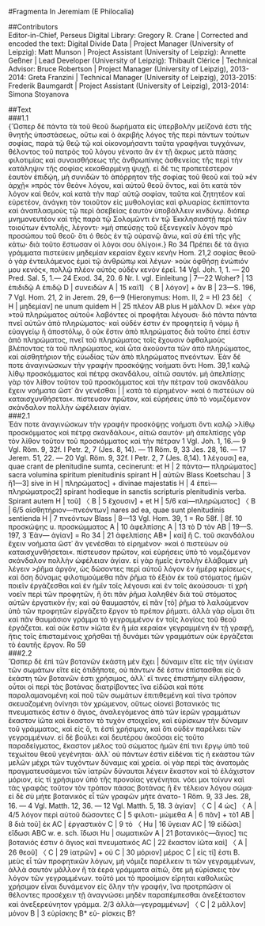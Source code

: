 #Fragmenta In Jeremiam (E Philocalia)  

##Contributors  
Editor-in-Chief, Perseus Digital Library: Gregory R. Crane | Corrected and encoded the text: Digital Divide Data | Project Manager (University of Leipzig): Matt Munson | Project Assistant (University of Leipzig): Annette Geßner | Lead Developer (University of Leipzig): Thibault Clérice | Technical Advisor: Bruce Robertson | Project Manager (University of Leipzig), 2013-2014: Greta Franzini | Technical Manager (University of Leipzig), 2013-2015: Frederik Baumgardt | Project Assistant (University of Leipzig), 2013-2014: Simona Stoyanova  

##Text  
###1.1  
{Ὥσπερ δὲ πάντα τὰ τοῦ θεοῦ δωρήματα εἰς ὑπερβολὴν μείζονά ἐστι τῆς θνητῆς ὑποστάσεως, οὕτω καὶ ὁ ἀκριβὴς λόγος τῆς περὶ πάντων τούτων σοφίας, παρὰ τῷ θεῷ τῷ καὶ οἰκονομήσαντι ταῦτα γραφῆναι τυγχάνων, θέλοντος τοῦ πατρὸς τοῦ λόγου γένοιτο ἂν ἐν τῇ ἄκρως μετὰ πάσης φιλοτιμίας καὶ συναισθήσεως τῆς ἀνθρωπίνης ἀσθενείας τῆς περὶ τὴν κατάληψιν τῆς σοφίας κεκαθαρμένῃ ψυχῇ. εἰ δέ τις προπετέστερον ἑαυτὸν ἐπιδῴη, μὴ συνιδὼν τὸ ἀπόρρητον τῆς σοφίας τοῦ θεοῦ καὶ τοῦ »ἐν ἀρχῇ« »πρὸς τὸν θεὸν« λόγου, καὶ αὐτοῦ θεοῦ ὄντος, καὶ ὅτι κατὰ τὸν λόγον καὶ θεόν, καὶ κατὰ τὴν παρ᾿ αὐτῷ σοφίαν, ταῦτα καὶ ζητητέον καὶ εὑρετέον, ἀνάγκη τὸν τοιοῦτον εἰς μυθολογίας καὶ φλυαρίας ἐκπίπτοντα καὶ ἀναπλασμοὺς τῷ περὶ ἀσεβείας ἑαυτὸν ὑποβάλλειν κινδύνῳ. διόπερ μνημονευτέον καὶ τῆς παρὰ τῷ Σολομῶντι ἐν τῷ Ἐκκλησιαστῇ περὶ τῶν τοιούτων ἐντολῆς, λέγοντι· »μὴ σπεύσῃς τοῦ ἐξενεγκεῖν λόγον πρὸ προσώπου τοῦ θεοῦ· ὅτι ὁ θεὸς ἐν τῷ οὐρανῷ ἄνω, καὶ σὺ ἐπὶ τῆς γῆς κάτω· διὰ τοῦτο ἔστωσαν οἱ λόγοι σου ὀλίγοι«.} Ro 34 Πρέπει δὲ τὰ ἅγια γράμματα πιστεύειν μηδεμίαν κεραίαν ἔχειν κενὴν Hom. 21,2 σοφίας θεοῦ· ὁ γὰρ ἐντειλάμενος ἐμοὶ τῷ ἀνθρώπῳ καὶ λέγων· »οὐκ ὀφθήσῃ ἐνώπιόν μου κενός«, πολλῷ πλέον αὐτὸς οὐδὲν κενὸν ἐρεῖ. 14 Vgl. Joh. 1, 1. — 20 Pred. Sal. 5, 1.— 24 Exod. 34, 20. 6 Nr. I. vgl. Einleitung | 7—22 Woher? | 13 ἐπιδιδῷ Α ἐπιδῷ D | συνειδὼν Α | 15 καὶ1] 〈 Β | λόγον] + ἂν Β | 23—S. 196, 7 Vgl. Hom. 21, 2 in Jerem. 29, 6—9 (Hieronymus: Hom. II, 2 = H) 23 δὲ] 〈 Η | μηδεμίαν] ne unum quidem H | 25 πλέον ΑΒ plus H μᾶλλον D. »ἐκ« γὰρ »τοῦ πληρώματος αὐτοῦ« λαβόντες οἱ προφῆται λέγουσι· διὸ πάντα πάντα πνεῖ αὐτῶν ἀπὸ πληρώματος· καὶ οὐδέν ἐστιν ἐν προφητείᾳ ἢ νόμῳ ἢ εὐαγγείῳ ἢ ἀποστόλῳ, ὃ οὐκ ἔστιν ἀπὸ πληρώματος διὰ τοῦτο ἐπεί ἐστιν ἀπὸ πληρώματος, πνεῖ τοῦ πληρώματος τοῖς ἔχουσιν ὀφθαλμοὺς βλέποντας τὰ τοῦ πληρώματος, καὶ ὦτα ἀκούοντα τῶν ἀπὸ πληρώματος, καὶ αἰσθητήριον τῆς εὐωδίας τῶν ἀπὸ πληρώματος πνεόντων. Ἐὰν δέ ποτε ἀναγινώσκων τὴν γραφὴν προσκόψῃς νοήματι ὄντι Hom. 39,1 καλῷ λίθῳ προσκόμματος καὶ πέτρᾳ σκανδάλου, αἰτιῶ σαυτόν. μὴ ἀπελπίσῃς γὰρ τὸν λίθον τοῦτον τοῦ προσκόμματος καὶ τὴν πέτραν τοῦ σκανδάλου ἔχειν νοήματα ὥστ᾿ ἂν γενέσθαι | | κατὰ τὸ εἰρημένον· »καὶ ὁ πιστεύων οὐ καταισχυνθήσεται«. πίστευσον πρῶτον, καὶ εὑρήσεις ὑπὸ τὸ νομιζόμενον σκάνδαλον πολλὴν ὠφέλειαν ἁγίαν.  
###2.1  
Ἐάν ποτε ἀναγινώσκων τὴν γραφὴν προσκόψῃς νοήματι ὄντι καλῷ &gt;λίθῳ προσκόμματος καὶ πέτρᾳ σκανδάλου&lt;, αἰτιῶ σαυτόν· μὴ ἀπελπίσῃς γὰρ τὸν λίθον τοῦτον τοῦ προσκόμματος καὶ τὴν πέτραν 1 Vgl. Joh. 1, 16.— 9 Vgl. Röm. 9, 32f. I Petr. 2, 7 (Jes. 8, 14). — 11 Röm. 9, 33 Jes. 28, 16. — 17 Jerem. 51, 22. — 20 Vgl. Röm. 9, 32f. I Petr. 2, 7 (Jes. 8,14). 1 λέγουσι] ea, quae crant de plenitudine sumta, cecinerunt: et H | 2 πάντα— πληρώματος] sacra volumina spiritum plenitudinis spirant H | αὐτῶν Blass Koetschau | 3 ἢ1—3] sive in H | πληρώματος] + divinae majestatis H | 4 ἐπεὶ— πληρώματρος2] spirant hodieque in sanctis scripturis plenitudinis verba. Spirant autem H | τοῦ] 〈 Β | 5 ἔχουσιν] + et H | 5/6 καὶ—πληρώματος] 〈 Β | 6/5 αἰσθητήριον—πνεόντων] nares ad ea, quae sunt plenitudinis sentienda H | 7 πνεόντων Blass | 8—13 Vgl. Hom. 39, 1 = Ro 58f. | 8f. 10 προσκώψης u. προσκώμματος Α | 10 ἀφελπίσης Α | 13 τὸ D τὸν ΑΒ | 19—S. 197, 3 Ἐὰν— ἁγίαν] = Ro 34 | 21 ἀφελπίσης ΑΒ* | καὶ] ἢ C. τοῦ σκανδάλου ἔχειν νοήματα ὥστ᾿ ἂν γενέσθαι τὸ εἰρημένον· »καὶ ὁ πιστεύων οὐ καταισχυνθήσεται«. πίστευσον πρῶτον, καὶ εὑρήσεις ὑπὸ τὸ νομιζόμενον σκάνδαλον πολλὴν ὠφέλειαν ἁγίαν. εἰ γὰρ ἡμεῖς ἐντολὴν ἐλάβομεν μὴ λέγειν &gt;ῥῆμα ἀργόν, ὡς δώσοντες περὶ αὐτοῦ λόγον ἐν ἡμέρᾳ κρίσεως&lt;, καὶ ὅση δύναμις φιλοτιμούμεθα πᾶν ῥῆμα τὸ ἐξιὸν ἐκ τοῦ στόματος ἡμῶν ποιεῖν ἐργάζεσθαι καὶ ἐν ἡμῖν τοῖς λέγουσι καὶ ἐν τοῖς ἀκούσουσι· τί χρὴ νοεῖν περὶ τῶν προφητῶν, ἢ ὅτι πᾶν ῥῆμα λαληθὲν διὰ τοῦ στόματος αὐτῶν ἐργατικὸν ἦν; καὶ οὐ θαυμαστόν, εἰ πᾶν [τὸ] ῥῆμα τὸ λαλούμενον ὑπὸ τῶν προφητῶν εἰργάζετο ἔργον τὸ πρέπον ῥήματι. ἀλλὰ γὰρ οἶμαι ὅτι καὶ πᾶν θαυμάσιον γράμμα τὸ γεγραμμένον ἐν τοῖς λογίοις τοῦ θεοῦ ἐργάζεται. καὶ οὐκ ἔστιν »ἰῶτα ἓν ἢ μία κεραία« γεγραμμένη ἐν τῇ γραφῇ, ἥτις τοῖς ἐπισταμένοις χρῆσθαι τῇ δυνάμει τῶν γραμμάτων οὐκ ἐργάζεται τὸ ἑαυτῆς ἔργον. Ro 59  
###2.2  
Ὥσπερ δὲ ἐπὶ τῶν βοτανῶν ἑκάστη μὲν ἔχει | δύναμιν εἴτε εἰς τὴν ὑγίειαν τῶν σωμάτων εἴτε εἰς ὁτιδήποτε, οὐ πάντων δέ ἐστιν ἐπίστασθαι εἰς ὃ ἑκάστη τῶν βοτανῶν ἐστι χρήσιμος, ἀλλ᾿ εἴ τινες ἐπιστήμην εἰλήφασιν, οὗτοι οἱ περὶ τὰς βοτάνας διατρίβοντες ἵνα εἰδῶσι καὶ πότε παραλαμανομένη καὶ ποῦ τῶν σωμάτων ἐπιτιθεμένη καὶ τίνα τρόπον σκευαζομένη ὀνίνησι τὸν χρώμενον, οὕτως οἱονεὶ βοτανικός τις πνευματικός ἐστιν ὁ ἅγιος, ἀναλεγόμενος ἀπὸ τῶν ἱερῶν γραμμάτων ἕκαστον ἰῶτα καὶ ἕκαστον τὸ τυχὸν στοιχεῖον, καὶ εὑρίσκων τὴν δύναμιν τοῦ γράμματος, καὶ εἰς ὅ, τι ἐστὶ χρήσιμον, καὶ ὅτι οὐδὲν παρέλκει τῶν γεγραμμένων. εἰ δὲ βούλει καὶ δευτέρου ἀκοῦσαι εἰς τοῦτο παραδείγματος, ἕκαστον μέλος τοῦ σώματος ἡμῶν ἐπί τινι ἔργῳ ὑπὸ τοῦ τεχωίτου θεοῦ γεγένηται· ἀλλ᾿ οὐ πάντων ἐστὶν εἰδέναι τίς ἡ εκάστου τῶν μελῶν μέχρι τῶν τυχόντων δύναμις καὶ χρεία. οἱ γὰρ περὶ τὰς ἀνατομὰς πραγματευσάμενοι τῶν ἰατρῶν δύναυται λέγειν ἕκαστον καὶ τὸ ἐλάχιστον μόριον, εἰς τί χρήσιμον ὑπὸ τῆς προνοίας γεγένηται. νόει μοι τοίνυν καὶ τὰς γραφὰς τοῦτον τὸν τρόπον πάσας βοτάνας ἢ ἓν τέλειον λόγου σώμα· εἰ δὲ σὺ μήτε βοτανικὸς εἶ τῶν γραφῶν μήτε ἀνατο- 1 Röm. 9, 33 Jes. 28, 16. — 4 Vgl. Matth. 12, 36. — 12 Vgl. Matth. 5, 18. 3 ἁγίαν] 〈 C | 4 ὡς] 〈 Α | 4/5 λόγον περὶ αὐτοῦ δώσοντες C | 5 φιλοτι- μώμεθα Α | 6 πᾶν] + τὸ1 ΑΒ | 8 διὰ τοῦ] ἐκ ΑC | ἐργαστικὸν C | 9 τὸ 〈 Hu | 16 ὕγειαν ΑC | 19 εἰδῶσι] εἴδωσι ABC w. e. sch. ἴδωσι Hu | σωματικῶν Α | 21 βοτανικὸς—ἅγιος] τις βοτανιός ἐστιν ὁ ἅγιος καὶ πνευματικός AC | 22 ἕκαστον ἰῶτα καὶ] 〈 Α | 26 θεοῦ] 〈 C | 29 ἰατρῶν] + οὐ C | 30 μόριον] μέρος C | εἰς τί] ἐστι Β. μεὺς εἶ τῶν προφητικῶν λόγων, μὴ νόμιζε παρέλκειν τι τῶν γεγραμμένων, ἀλλὰ σαυτὸν μᾶλλον ἢ τὰ ἑερὰ γράμματα αἰτιῶ, ὅτε μὴ εὑρίσκεις τὸν λόγον τῶν γεγραμμένων. τοῦτό μοι τὸ προοίμιον εἴρηται καθολικῶς χρήσιμον εἶναι δυνάμενον εἰς ὅλην τὴν γραφήν, ἵνα προτρπῶσιν οἱ θέλοντες προσέχειν τῇ ἀναγνώσει μηδὲν παραπέμπεσθαι ἀνεξέταστον καὶ ἀνεξερεύνητον γράμμα. 2/3 ἀλλὰ—γεγραμμένων] 〈 C | 2 μᾶλλον] μόνον Β | 3 εὑρίσκης Β* εὑ- ρίσκεις Β?  

